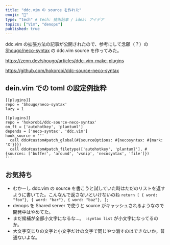 ```yaml
---
title: "ddc.vim の source を作れた"
emoji: "🐙"
type: "tech" # tech: 技術記事 / idea: アイデア
topics: ["Vim", "denops"]
published: true
---
```


ddc.vim の拡張方法の記事が公開されたので、参考にして念願（？）の [Shougo/neco-syntax](https://github.com/Shougo/neco-syntax) の ddc.vim source を作ってみた。

https://zenn.dev/shougo/articles/ddc-vim-make-plugins

https://github.com/hokorobi/ddc-source-neco-syntax

## dein.vim での toml の設定例抜粋

```vim
[[plugins]]
repo = 'Shougo/neco-syntax'
lazy = 1

[[plugins]]
repo = 'hokorobi/ddc-source-neco-syntax'
on_ft = ['autohotkey', 'plantuml']
depends = ['neco-syntax', 'ddc.vim']
hook_source = '''
  call ddc#custom#patch_global(#{sourceOptions: #{necosyntax: #{mark: 'X'}}})
  call ddc#custom#patch_filetype(['autohotkey', 'plantuml'], #{sources: ['buffer', 'around', 'vsnip', 'necosyntax', 'file']})
'''
```

## お気持ち

- むかーし ddc.vim の source を書こうと試していた時はただのリストを返すように書いてた。こんなんで返さないといけないのね `return [ { word: "foo"}, { word: "bar"}, { word: "baz"}, ];`
- denops を Shared server で使うと source がキャッシュされるようなので開発中はやめてた。
- まだ候補が全部小文字になるな…。 `:syntax list` が小文字になってるのか。
- 大文字交じりの文字と小文字だけの文字で同じやつ消すのはできないか。普通ないよな。


